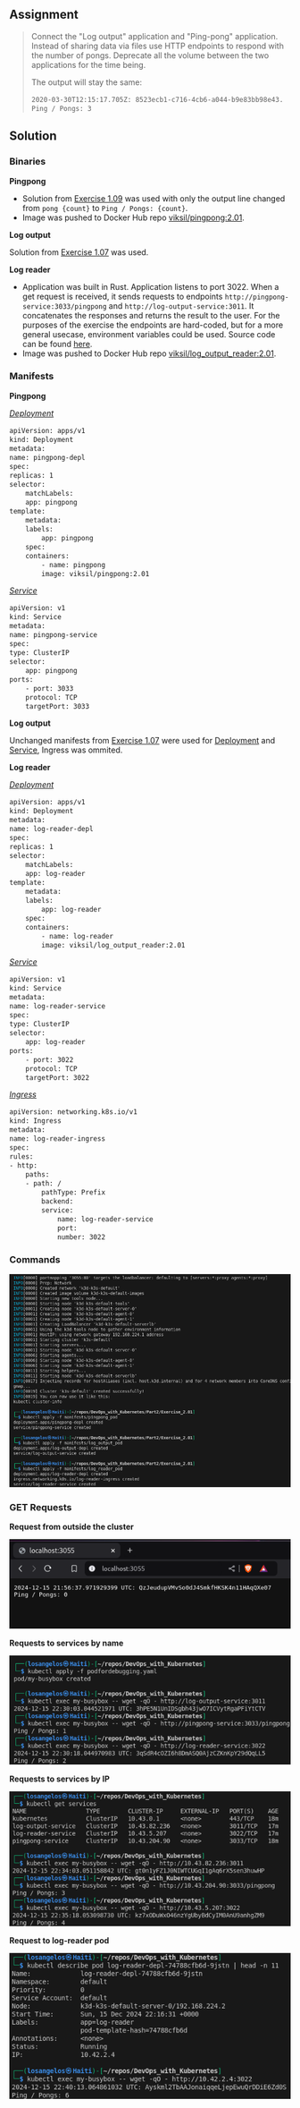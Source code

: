 ## Assignment

> 
> Connect the "Log output" application and "Ping-pong" application. Instead of sharing data via files use HTTP endpoints to respond with the number of pongs. Deprecate all the volume between the two applications for the time being.
> 
> The output will stay the same:
> 
>     2020-03-30T12:15:17.705Z: 8523ecb1-c716-4cb6-a044-b9e83bb98e43.
>     Ping / Pongs: 3

## Solution

### Binaries

**Pingpong**

 - Solution from [Exercise 1.09](https://github.com/VikSil/DevOps_with_Kubernetes/tree/trunk/Part1/Exercise_1.09) was used with only the output line changed from `pong {count}` to `Ping / Pongs: {count}`.
 - Image was pushed to Docker Hub repo [viksil/pingpong:2.01](https://hub.docker.com/r/viksil/pingpong/tags?name=2.01).

**Log output**

Solution from [Exercise 1.07](https://github.com/VikSil/DevOps_with_Kubernetes/tree/trunk/Part1/Exercise_1.07) was used.

**Log reader**

- Application was built in Rust. Application listens to port 3022. When a get request is received, it sends requests to endpoints `http://pingpong-service:3033/pingpong` and `http://log-output-service:3011`. It concatenates the responses and returns the result to the user. For the purposes of the exercise the endpoints are hard-coded, but for a more general usecase, environment variables could be used. Source code can be found [here](https://github.com/VikSil/DevOps_with_Kubernetes/tree/trunk/Part2/Exercise_2.01/app/todo_app/log_reader).
- Image was pushed to Docker Hub repo [viksil/log_output_reader:2.01](https://hub.docker.com/r/viksil/log_output_reader/tags?name=2.01).

### Manifests

**Pingpong**

[*Deployment*](https://github.com/VikSil/DevOps_with_Kubernetes/tree/trunk/Part2/Exercise_2.01/manifests/pingpong_pod/deployment.yaml)

    apiVersion: apps/v1
    kind: Deployment
    metadata:
    name: pingpong-depl
    spec:
    replicas: 1
    selector:
        matchLabels:
        app: pingpong
    template:
        metadata:
        labels:
            app: pingpong
        spec:
        containers:
            - name: pingpong
            image: viksil/pingpong:2.01

[*Service*](https://github.com/VikSil/DevOps_with_Kubernetes/tree/trunk/Part2/Exercise_2.01/manifests/pingpong_pod/service.yaml)

    apiVersion: v1
    kind: Service
    metadata:
    name: pingpong-service
    spec:
    type: ClusterIP
    selector:
        app: pingpong
    ports:
        - port: 3033
        protocol: TCP
        targetPort: 3033

**Log output**

Unchanged manifests from [Exercise 1.07](https://github.com/VikSil/DevOps_with_Kubernetes/tree/trunk/Part1/Exercise_1.07) were used for [Deployment](https://github.com/VikSil/DevOps_with_Kubernetes/tree/trunk/Part1/Exercise_1.07/manifests/deployment.yaml) and [Service](https://github.com/VikSil/DevOps_with_Kubernetes/tree/trunk/Part1/Exercise_1.07/manifests/service.yaml), Ingress was ommited.

**Log reader**

[*Deployment*](https://github.com/VikSil/DevOps_with_Kubernetes/tree/trunk/Part2/Exercise_2.01/manifests/log_reader_pod/deployment.yaml)

    apiVersion: apps/v1
    kind: Deployment
    metadata:
    name: log-reader-depl
    spec:
    replicas: 1
    selector:
        matchLabels:
        app: log-reader
    template:
        metadata:
        labels:
            app: log-reader
        spec:
        containers:
            - name: log-reader
            image: viksil/log_output_reader:2.01


[*Service*](https://github.com/VikSil/DevOps_with_Kubernetes/tree/trunk/Part2/Exercise_2.01/manifests/log_reader_pod/service.yaml)

    apiVersion: v1
    kind: Service
    metadata:
    name: log-reader-service
    spec:
    type: ClusterIP
    selector:
        app: log-reader
    ports:
        - port: 3022
        protocol: TCP
        targetPort: 3022


[*Ingress*](https://github.com/VikSil/DevOps_with_Kubernetes/tree/trunk/Part2/Exercise_2.01/manifests/log_reader_pod/ingress.yaml)

    apiVersion: networking.k8s.io/v1
    kind: Ingress
    metadata:
    name: log-reader-ingress
    spec:
    rules:
    - http:
        paths:
        - path: /
            pathType: Prefix
            backend:
            service:
                name: log-reader-service
                port:
                number: 3022

### Commands

![Commands for Exercise 2.01](https://raw.githubusercontent.com/VikSil/DevOps_with_Kubernetes/refs/heads/trunk/Part2/Exercise_2.01/Exercise_2.01_commands.png)

### GET Requests

**Request from outside the cluster**

![GET Request for Exercise 2.01](https://raw.githubusercontent.com/VikSil/DevOps_with_Kubernetes/refs/heads/trunk/Part2/Exercise_2.01/Exercise_2.01_get_request.png)

**Requests to services by name**

![GET Request for Exercise 2.01](https://raw.githubusercontent.com/VikSil/DevOps_with_Kubernetes/refs/heads/trunk/Part2/Exercise_2.01/Exercise_2.01_commands2.png)

**Requests to services by IP**

![GET Request for Exercise 2.01](https://raw.githubusercontent.com/VikSil/DevOps_with_Kubernetes/refs/heads/trunk/Part2/Exercise_2.01/Exercise_2.01_commands3.png)

**Request to log-reader pod**

![GET Request for Exercise 2.01](https://raw.githubusercontent.com/VikSil/DevOps_with_Kubernetes/refs/heads/trunk/Part2/Exercise_2.01/Exercise_2.01_commands4.png)



